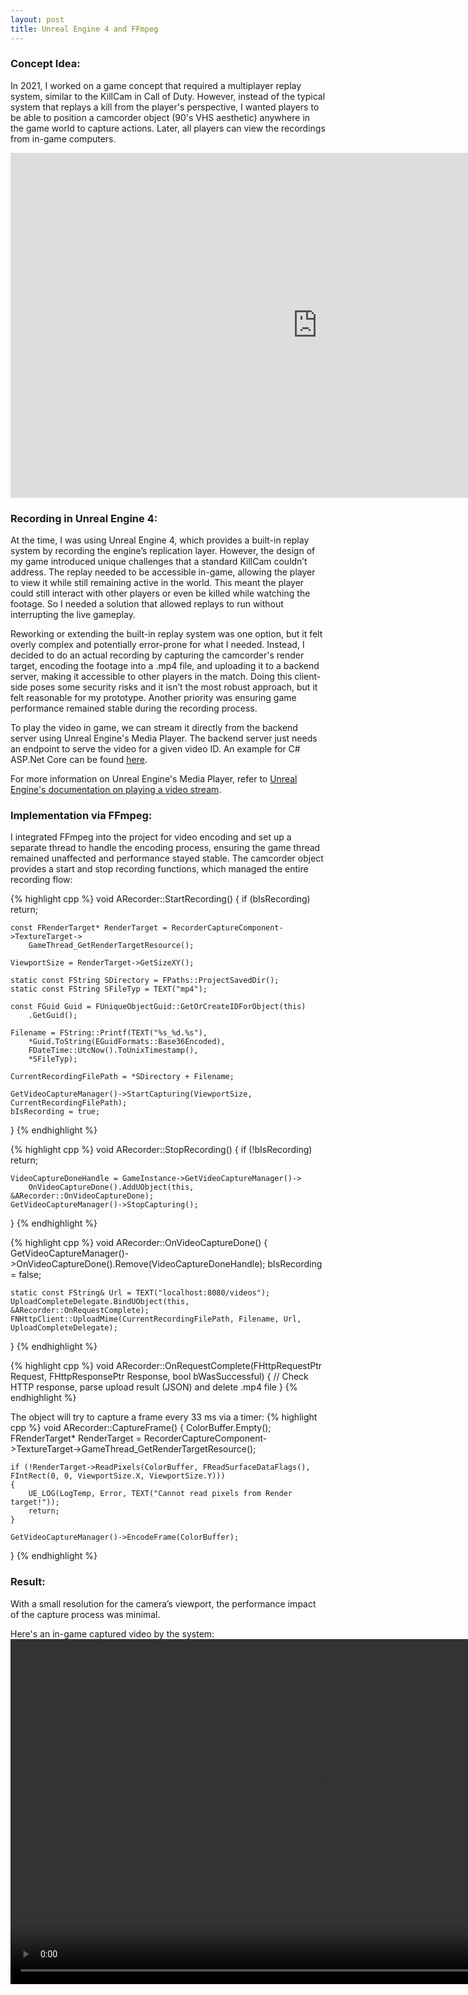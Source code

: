 ```yaml
---
layout: post
title: Unreal Engine 4 and FFmpeg 
---
```


### Concept Idea:
In 2021, I worked on a game concept that required a multiplayer replay system, similar to the KillCam in Call of Duty.
However, instead of the typical system that replays a kill from the player's perspective, I wanted players to be able to position a camcorder object (90's VHS aesthetic) 
anywhere in the game world to capture actions. Later, all players can view the recordings from in-game computers.

<iframe width="981" height="552" src="https://www.youtube.com/embed/VQO452whfBw" title="Project - FridayNight: DEV Concept Trailer (UE4 Horror Multiplayer)" frameborder="0" allow="accelerometer; autoplay; clipboard-write; encrypted-media; gyroscope; picture-in-picture; web-share" referrerpolicy="strict-origin-when-cross-origin" allowfullscreen></iframe>

### Recording in Unreal Engine 4:
At the time, I was using Unreal Engine 4, which provides a built-in replay system by recording the engine’s replication layer.
However, the design of my game introduced unique challenges that a standard KillCam couldn’t address. 
The replay needed to be accessible in-game, allowing the player to view it while still remaining active in the world.
This meant the player could still interact with other players or even be killed while watching the footage. 
So I needed a solution that allowed replays to run without interrupting the live gameplay.

Reworking or extending the built-in replay system was one option, but it felt overly complex and potentially error-prone for what I needed.
Instead, I decided to do an actual recording by capturing the camcorder's render target, encoding the footage into a .mp4 file, and uploading it to a backend server, making it accessible to other players in the match. 
Doing this client-side poses some security risks and it isn’t the most robust approach, but it felt reasonable for my prototype. 
Another priority was ensuring game performance remained stable during the recording process.

To play the video in game, we can stream it directly from the backend server using Unreal Engine's Media Player. 
The backend server just needs an endpoint to serve the video for a given video ID. 
An example for C# ASP.Net Core can be found [here](https://learn.microsoft.com/en-us/answers/questions/726990/serving-video-file-stream-from-asp-net-core-6-mini).

For more information on Unreal Engine's Media Player, refer to [Unreal Engine's documentation on playing a video stream](https://dev.epicgames.com/documentation/en-us/unreal-engine/play-a-video-stream?application_version=4.27).


### Implementation via FFmpeg:
I integrated FFmpeg into the project for video encoding and set up a separate thread to handle the encoding process, ensuring the game thread remained unaffected and performance stayed stable.
The camcorder object provides a start and stop recording functions, which managed the entire recording flow:

{% highlight cpp %}
void ARecorder::StartRecording()
{
    if (bIsRecording)
        return;

    const FRenderTarget* RenderTarget = RecorderCaptureComponent->TextureTarget->
        GameThread_GetRenderTargetResource();

    ViewportSize = RenderTarget->GetSizeXY();

    static const FString SDirectory = FPaths::ProjectSavedDir();
    static const FString SFileTyp = TEXT("mp4");

    const FGuid Guid = FUniqueObjectGuid::GetOrCreateIDForObject(this)
        .GetGuid();

    Filename = FString::Printf(TEXT("%s_%d.%s"),
        *Guid.ToString(EGuidFormats::Base36Encoded),
        FDateTime::UtcNow().ToUnixTimestamp(),
        *SFileTyp);

    CurrentRecordingFilePath = *SDirectory + Filename;

    GetVideoCaptureManager()->StartCapturing(ViewportSize, CurrentRecordingFilePath);
    bIsRecording = true;
}
{% endhighlight %}

{% highlight cpp %}
void ARecorder::StopRecording()
{
    if (!bIsRecording)
        return;
    
    VideoCaptureDoneHandle = GameInstance->GetVideoCaptureManager()->
        OnVideoCaptureDone().AddUObject(this, &ARecorder::OnVideoCaptureDone);
    GetVideoCaptureManager()->StopCapturing();
}
{% endhighlight %}

{% highlight cpp %}
void ARecorder::OnVideoCaptureDone()
{
    GetVideoCaptureManager()->OnVideoCaptureDone().Remove(VideoCaptureDoneHandle);
    bIsRecording = false;
    
    static const FString& Url = TEXT("localhost:8080/videos");
    UploadCompleteDelegate.BindUObject(this, &ARecorder::OnRequestComplete);
    FNHttpClient::UploadMime(CurrentRecordingFilePath, Filename, Url, UploadCompleteDelegate);
}
{% endhighlight %}

{% highlight cpp %}
void ARecorder::OnRequestComplete(FHttpRequestPtr Request, FHttpResponsePtr Response, bool bWasSuccessful)
{
    // Check HTTP response, parse upload result (JSON) and delete .mp4 file
}
{% endhighlight %}

The object will try to capture a frame every 33 ms via a timer:
{% highlight cpp %}
void ARecorder::CaptureFrame()
{
	ColorBuffer.Empty();
	FRenderTarget* RenderTarget = RecorderCaptureComponent->TextureTarget->GameThread_GetRenderTargetResource();

	if (!RenderTarget->ReadPixels(ColorBuffer, FReadSurfaceDataFlags(), FIntRect(0, 0, ViewportSize.X, ViewportSize.Y)))
	{
		UE_LOG(LogTemp, Error, TEXT("Cannot read pixels from Render target!"));
		return;
	}

	GetVideoCaptureManager()->EncodeFrame(ColorBuffer);
}
{% endhighlight %}

### Result:
With a small resolution for the camera’s viewport, the performance impact of the capture process was minimal.

Here's an in-game captured video by the system:
<video width="981" height="552" controls="controls">
  <source src="/images/3HCB25WTZCX3VF2VYQQAJ3TVT_1633870508.mp4" type="video/mp4">
</video>


